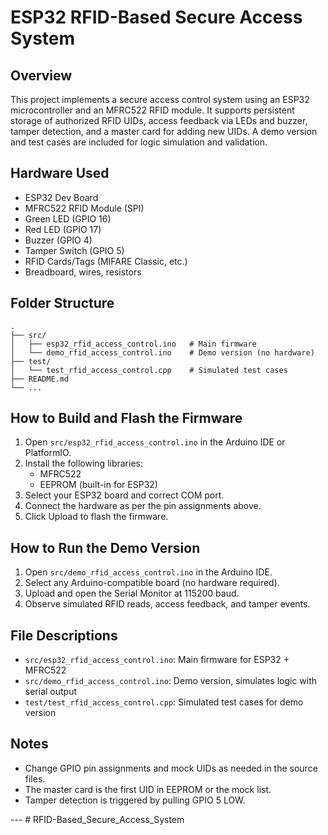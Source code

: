 # ESP32 RFID-Based Secure Access System

## Overview
This project implements a secure access control system using an ESP32 microcontroller and an MFRC522 RFID module. It supports persistent storage of authorized RFID UIDs, access feedback via LEDs and buzzer, tamper detection, and a master card for adding new UIDs. A demo version and test cases are included for logic simulation and validation.

## Hardware Used
- ESP32 Dev Board
- MFRC522 RFID Module (SPI)
- Green LED (GPIO 16)
- Red LED (GPIO 17)
- Buzzer (GPIO 4)
- Tamper Switch (GPIO 5)
- RFID Cards/Tags (MIFARE Classic, etc.)
- Breadboard, wires, resistors

## Folder Structure
```
.
├── src/
│   ├── esp32_rfid_access_control.ino   # Main firmware
│   └── demo_rfid_access_control.ino    # Demo version (no hardware)
├── test/
│   └── test_rfid_access_control.cpp    # Simulated test cases
├── README.md
└── ...
```

## How to Build and Flash the Firmware
1. Open `src/esp32_rfid_access_control.ino` in the Arduino IDE or PlatformIO.
2. Install the following libraries:
   - MFRC522
   - EEPROM (built-in for ESP32)
3. Select your ESP32 board and correct COM port.
4. Connect the hardware as per the pin assignments above.
5. Click Upload to flash the firmware.

## How to Run the Demo Version
1. Open `src/demo_rfid_access_control.ino` in the Arduino IDE.
2. Select any Arduino-compatible board (no hardware required).
3. Upload and open the Serial Monitor at 115200 baud.
4. Observe simulated RFID reads, access feedback, and tamper events.

## File Descriptions
- `src/esp32_rfid_access_control.ino`: Main firmware for ESP32 + MFRC522
- `src/demo_rfid_access_control.ino`: Demo version, simulates logic with serial output
- `test/test_rfid_access_control.cpp`: Simulated test cases for demo version

## Notes
- Change GPIO pin assignments and mock UIDs as needed in the source files.
- The master card is the first UID in EEPROM or the mock list.
- Tamper detection is triggered by pulling GPIO 5 LOW.

--- # RFID-Based_Secure_Access_System
